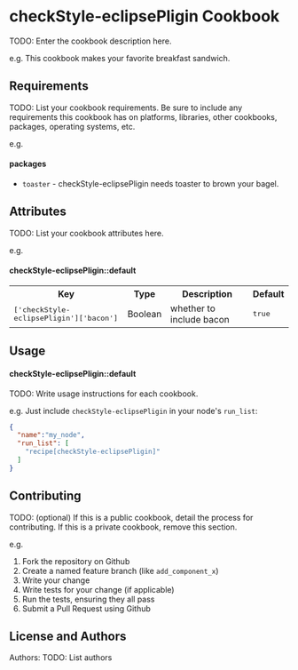 checkStyle-eclipsePligin Cookbook
=================================
TODO: Enter the cookbook description here.

e.g.
This cookbook makes your favorite breakfast sandwich.

Requirements
------------
TODO: List your cookbook requirements. Be sure to include any requirements this cookbook has on platforms, libraries, other cookbooks, packages, operating systems, etc.

e.g.
#### packages
- `toaster` - checkStyle-eclipsePligin needs toaster to brown your bagel.

Attributes
----------
TODO: List your cookbook attributes here.

e.g.
#### checkStyle-eclipsePligin::default
<table>
  <tr>
    <th>Key</th>
    <th>Type</th>
    <th>Description</th>
    <th>Default</th>
  </tr>
  <tr>
    <td><tt>['checkStyle-eclipsePligin']['bacon']</tt></td>
    <td>Boolean</td>
    <td>whether to include bacon</td>
    <td><tt>true</tt></td>
  </tr>
</table>

Usage
-----
#### checkStyle-eclipsePligin::default
TODO: Write usage instructions for each cookbook.

e.g.
Just include `checkStyle-eclipsePligin` in your node's `run_list`:

```json
{
  "name":"my_node",
  "run_list": [
    "recipe[checkStyle-eclipsePligin]"
  ]
}
```

Contributing
------------
TODO: (optional) If this is a public cookbook, detail the process for contributing. If this is a private cookbook, remove this section.

e.g.
1. Fork the repository on Github
2. Create a named feature branch (like `add_component_x`)
3. Write your change
4. Write tests for your change (if applicable)
5. Run the tests, ensuring they all pass
6. Submit a Pull Request using Github

License and Authors
-------------------
Authors: TODO: List authors
